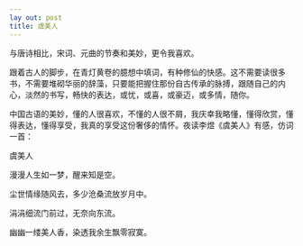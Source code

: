 ```yaml
---
lay out: post
title: 虞美人
---
```


与唐诗相比，宋词、元曲的节奏和美妙，更令我喜欢。

跟着古人的脚步，在青灯黄卷的臆想中填词，有种修仙的快感。这不需要读很多书，不需要堆砌华丽的辞藻，只要能把握住那份自古传承的脉搏，跟随自己的内心，淡然的书写，畅快的表达，或忧，或喜，或豪迈，或多情，随你。

中国古语的美妙，懂的人很喜欢，不懂的人很不屑，我庆幸我略懂，懂得欣赏，懂得表达，懂得享受，我真的享受这份奢侈的情怀。夜读李煜《虞美人》有感，仿词一首：

虞美人

漫漫人生如一梦，醒来知是空。

尘世情缘随风去，多少沧桑流放岁月中。

涓涓细流门前过，无奈向东流。

幽幽一缕美人香，染透我余生飘零寂寞。
